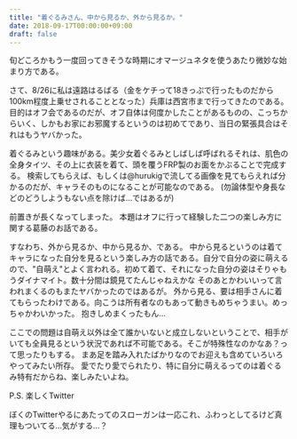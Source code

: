 ```yaml
---
title: "着ぐるみさん、中から見るか、外から見るか。"
date: 2018-09-17T00:00:00+09:00
draft: false
---
```


旬どころかもう一度回ってきそうな時期にオマージュネタを使うあたり微妙な始まり方である。

<!--more-->
さて、8/26に私は遠路はるばる（金をケチって18きっぷで行ったものだから100km程度上乗せされることとなった）兵庫は西宮市まで行ってきたのである。
目的はオフ会であるのだが、オフ自体は何度かしたことがあるものの、こっちからいく、しかもお家にお邪魔するというのは初めてであり、当日の緊張具合はそれはもうヤバかった。

着ぐるみという趣味がある。美少女着ぐるみとしばしば呼ばれるそれは、肌色の全身タイツ、その上に衣装を着て、頭を覆うFRP製のお面をかぶることで完成する。
検索してもらえば、もしくは@hurukigで流してる画像を見てもらえれば分かるのだが、キャラそのものになることが可能なのである。
(勿論体型や身長などのどうしようもない点を除けば...ではあるが)

前置きが長くなってしまった。
本題はオフに行って経験した二つの楽しみ方に関する葛藤のお話である。

すなわち、外から見るか、中から見るか、である。
中から見るというのは着てキャラになった自分を見るという楽しみ方の話である。自分で自分の姿に萌えるので、"自萌え"とよく言われる。初めて着て、それになった自分の姿はそりゃもうダイナマイト。数十分間は鏡見てたんじゃねえかな
そのあとかわいいって言われまくるのもまたヤバかったのではあるが。 
外から見る、要は相手さんに着てもらったわけである。向こうは所有者なのもあって動きもめちゃうまい。めっちゃかわいかった。
抱きしめまくったもん...

ここでの問題は自萌え以外は全て誰かいないと成立しないということで、相手がいても全員見るという状況であれば不可能である。そこが特殊性なのかなあ？って思ったりもする。
まあ足を踏み入れたばかりなのでお迎えも含めていろいろやってみたい所存。
愛でたり愛でられたり、特に自分に萌えるってのは着ぐるみ特有だからね、楽しみたいよね。


P.S.
楽しくTwitter

ぼくのTwitterやるにあたってのスローガンは一応これ、ふわっとしてるけど真理もついてる...気がする...？
